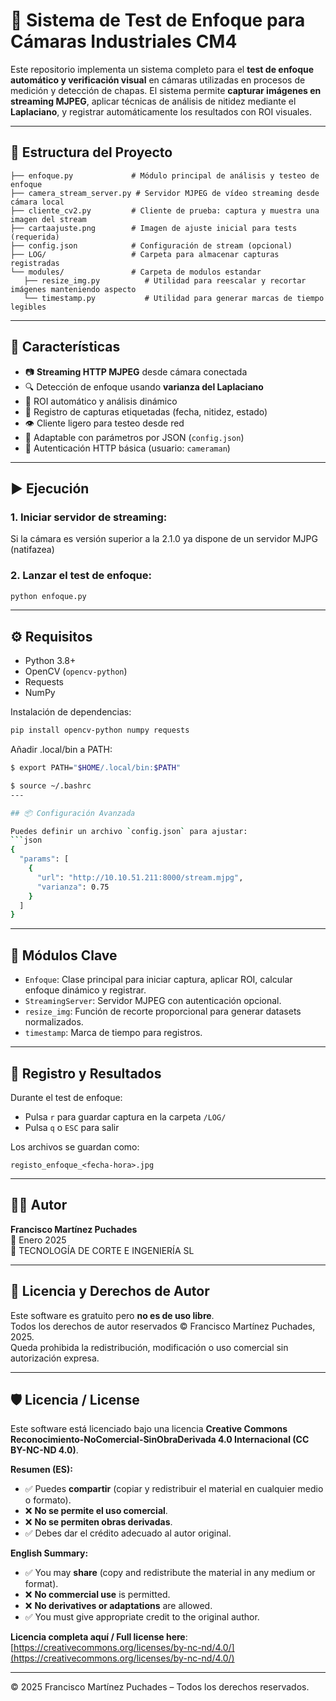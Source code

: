 # 🧪 Sistema de Test de Enfoque para Cámaras Industriales CM4

Este repositorio implementa un sistema completo para el **test de enfoque automático y verificación visual** en cámaras utilizadas en procesos de medición y detección de chapas. El sistema permite **capturar imágenes en streaming MJPEG**, aplicar técnicas de análisis de nitidez mediante el **Laplaciano**, y registrar automáticamente los resultados con ROI visuales.

---

## 📁 Estructura del Proyecto

```
├── enfoque.py             # Módulo principal de análisis y testeo de enfoque
├── camera_stream_server.py # Servidor MJPEG de vídeo streaming desde cámara local
├── cliente_cv2.py         # Cliente de prueba: captura y muestra una imagen del stream
├── cartaajuste.png        # Imagen de ajuste inicial para tests (requerida)
├── config.json            # Configuración de stream (opcional)
├── LOG/                   # Carpeta para almacenar capturas registradas
└── modules/               # Carpeta de modulos estandar
   ├── resize_img.py          # Utilidad para reescalar y recortar imágenes manteniendo aspecto
   └── timestamp.py           # Utilidad para generar marcas de tiempo legibles

```

---

## 🧠 Características

- 📷 **Streaming HTTP MJPEG** desde cámara conectada
- 🔍 Detección de enfoque usando **varianza del Laplaciano**
- 🧠 ROI automático y análisis dinámico
- 💾 Registro de capturas etiquetadas (fecha, nitidez, estado)
- 👁️ Cliente ligero para testeo desde red
- 🔧 Adaptable con parámetros por JSON (`config.json`)
- 🔐 Autenticación HTTP básica (usuario: `cameraman`)

---

## ▶️ Ejecución

### 1. Iniciar servidor de streaming:
Si la cámara es versión superior a la 2.1.0 ya dispone de un servidor MJPG (natifazea)

### 2. Lanzar el test de enfoque:
```bash
python enfoque.py
```

---

## ⚙️ Requisitos

- Python 3.8+
- OpenCV (`opencv-python`)
- Requests
- NumPy

Instalación de dependencias:
```bash
pip install opencv-python numpy requests
```

Añadir .local/bin a PATH:
```bash
$ export PATH="$HOME/.local/bin:$PATH"

$ source ~/.bashrc
---

## 📦 Configuración Avanzada

Puedes definir un archivo `config.json` para ajustar:
```json
{
  "params": [
    {
      "url": "http://10.10.51.211:8000/stream.mjpg",
      "varianza": 0.75
    }
  ]
}
```

---

## 🧩 Módulos Clave

- `Enfoque`: Clase principal para iniciar captura, aplicar ROI, calcular enfoque dinámico y registrar.
- `StreamingServer`: Servidor MJPEG con autenticación opcional.
- `resize_img`: Función de recorte proporcional para generar datasets normalizados.
- `timestamp`: Marca de tiempo para registros.

---

## 🧪 Registro y Resultados

Durante el test de enfoque:
- Pulsa `r` para guardar captura en la carpeta `/LOG/`
- Pulsa `q` o `ESC` para salir

Los archivos se guardan como:
```
registo_enfoque_<fecha-hora>.jpg
```

---

## 🧑‍💻 Autor

**Francisco Martínez Puchades**  
📅 Enero 2025  
🔬 TECNOLOGÍA DE CORTE E INGENIERÍA SL

---


## 📜 Licencia y Derechos de Autor

Este software es gratuito pero **no es de uso libre**.  
Todos los derechos de autor reservados © Francisco Martínez Puchades, 2025.  
Queda prohibida la redistribución, modificación o uso comercial sin autorización expresa.


---

## 🛡️ Licencia / License 

Este software está licenciado bajo una licencia **Creative Commons Reconocimiento-NoComercial-SinObraDerivada 4.0 Internacional (CC BY-NC-ND 4.0)**.

**Resumen (ES):**
- ✅ Puedes **compartir** (copiar y redistribuir el material en cualquier medio o formato).
- ❌ **No se permite el uso comercial**.
- ❌ **No se permiten obras derivadas**.
- ✅ Debes dar el crédito adecuado al autor original.

**English Summary:**
- ✅ You may **share** (copy and redistribute the material in any medium or format).
- ❌ **No commercial use** is permitted.
- ❌ **No derivatives or adaptations** are allowed.
- ✅ You must give appropriate credit to the original author.

**Licencia completa aquí / Full license here**:  
[https://creativecommons.org/licenses/by-nc-nd/4.0/](https://creativecommons.org/licenses/by-nc-nd/4.0/)

---

© 2025 Francisco Martínez Puchades – Todos los derechos reservados.